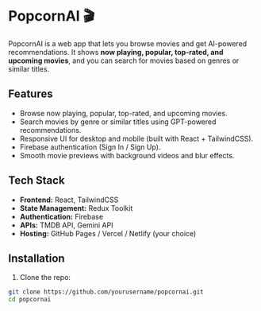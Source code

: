 # PopcornAI 🎬

PopcornAI is a web app that lets you browse movies and get AI-powered recommendations. It shows **now playing, popular, top-rated, and upcoming movies**, and you can search for movies based on genres or similar titles.

## Features

- Browse now playing, popular, top-rated, and upcoming movies.
- Search movies by genre or similar titles using GPT-powered recommendations.
- Responsive UI for desktop and mobile (built with React + TailwindCSS).
- Firebase authentication (Sign In / Sign Up).
- Smooth movie previews with background videos and blur effects.

## Tech Stack

- **Frontend:** React, TailwindCSS
- **State Management:** Redux Toolkit
- **Authentication:** Firebase
- **APIs:** TMDB API, Gemini API
- **Hosting:** GitHub Pages / Vercel / Netlify (your choice)

## Installation

1. Clone the repo:

```bash
git clone https://github.com/yourusername/popcornai.git
cd popcornai
